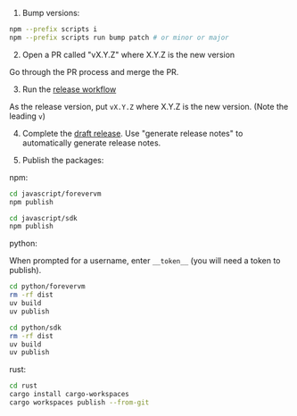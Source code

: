 1. Bump versions:

```bash
npm --prefix scripts i
npm --prefix scripts run bump patch # or minor or major
```

2. Open a PR called "vX.Y.Z" where X.Y.Z is the new version

Go through the PR process and merge the PR.

3. Run the [release workflow](https://github.com/jamsocket/forevervm/actions/workflows/release.yml)

As the release version, put `vX.Y.Z` where X.Y.Z is the new version. (Note the leading `v`)

4. Complete the [draft release](https://github.com/jamsocket/forevervm/releases). Use "generate release notes" to automatically generate release notes.

5. Publish the packages:

npm:

```bash
cd javascript/forevervm
npm publish
```

```bash
cd javascript/sdk
npm publish
```

python:

When prompted for a username, enter `__token__` (you will need a token to publish).

```bash
cd python/forevervm
rm -rf dist
uv build
uv publish
```

```bash
cd python/sdk
rm -rf dist
uv build
uv publish
```

rust:

```bash
cd rust
cargo install cargo-workspaces
cargo workspaces publish --from-git
```

